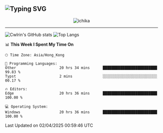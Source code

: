 ![Typing SVG](https://readme-typing-svg.demolab.com?font=Jost&size=24&pause=1000&color=7799EE&vCenter=true&multiline=true&random=false&width=435&height=100&lines=Hi+there;I'm+Sakurakouji+Nanaha;You+can+also+tell+me+Cwlrin%E2%98%86)
---
<p align="center">
  <img src="https://dlink.host/1drv/aHR0cHM6Ly8xZHJ2Lm1zL2kvYy9iZGU1MWU2MjVlZjhmY2M1L0VZa0hZVThWUnJGSHRIWVUxT1JwbVFjQllOU2t6cVNTVER0TXliYkNqOExhY1E_ZT10UUtFSkw.png" alt="ichika" border="0" />
</p>

---
![Cwlrin's GitHub stats](https://github-readme-stats.vercel.app/api?username=cwlrin&show_icons=true&theme=buefy)
![Top Langs](https://github-readme-stats.vercel.app/api/top-langs/?username=cwlrin&layout=compact&hide=html,css)

<!--START_SECTION:waka-->
📊 **This Week I Spent My Time On** 

```text
🕑︎ Time Zone: Asia/Hong_Kong

💬 Programming Languages: 
Other                    20 hrs 34 mins      █████████████████████████   99.83 % 
Typst                    2 mins              ░░░░░░░░░░░░░░░░░░░░░░░░░   00.17 % 

🔥 Editors: 
Edge                     20 hrs 36 mins      █████████████████████████   100.00 % 

💻 Operating System: 
Windows                  20 hrs 36 mins      █████████████████████████   100.00 % 
```


 Last Updated on 02/04/2025 00:59:46 UTC
<!--END_SECTION:waka-->
